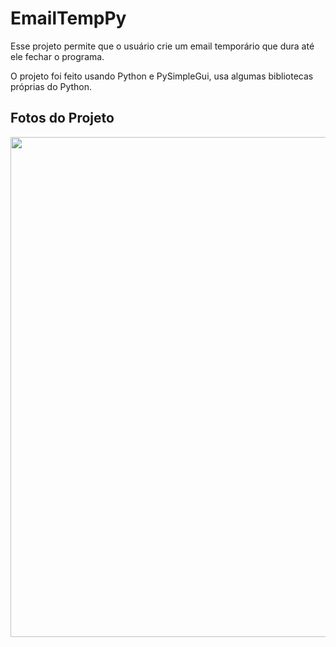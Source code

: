 # EmailTempPy


Esse projeto permite que o usuário crie um email temporário que dura até ele fechar o programa.


O projeto foi feito usando Python e PySimpleGui, usa algumas bibliotecas próprias do Python.



## Fotos do Projeto 

<div align="center">
<img src='https://prnt.sc/WgLdzbcr1oaF' width=800px />
